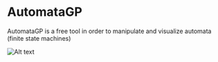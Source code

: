 # AutomataGP
AutomataGP is a free tool in order to manipulate and visualize automata (finite state machines)

![Alt text](/../master/automatagp.gif?raw=true "Screenshot")